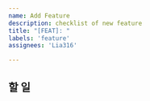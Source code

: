 ```yaml
---
name: Add Feature
description: checklist of new feature
title: "[FEAT]: "
labels: 'feature'
assignees: 'Lia316'

---
```




## 할 일



